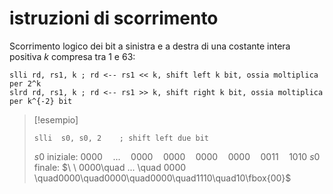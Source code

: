 # istruzioni di scorrimento
Scorrimento logico dei bit a sinistra e a destra di una costante intera positiva $k$ compresa tra 1 e 63:
```armasm
slli rd, rs1, k ; rd <-- rs1 << k, shift left k bit, ossia moltiplica per 2^k 
slrd rd, rs1, k ; rd <-- rs1 >> k, shift right k bit, ossia moltiplica per k^{-2} bit
```

>[!esempio]
>```armasm
>slli  s0, s0, 2    ; shift left due bit
>```
>
>$s0$ iniziale: $0000\quad ...\quad 0000\quad0000\quad0000\quad0000\quad0011\quad1010$
>$s0$ finale:   $\ \ 0000\quad ... \quad 0000 \quad0000\quad0000\quad0000\quad1110\quad10\fbox{00}$

